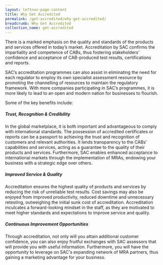 ```yaml
---
layout: leftnav-page-content
title: Why Get Accredited
permalink: /get-accredited/why-get-accredited/
breadcrumb: Why Get Accredited
collection_name: get-accredited
---
```


There is a marked emphasis on the quality and standards of the products and services offered in today’s market. Accreditation by SAC confirms the impartiality and competence of CABs, thus fostering stakeholders’ confidence and acceptance of CAB-produced test results, certifications and reports.

SAC’s accreditation programmes can also assist in eliminating the need for each regulator to employ its own specialist assessment resource by promoting the channelling of resources to maintain the regulatory framework. With more companies participating in SAC’s programmes, it is more likely to lead to an open and modern nation for businesses to flourish.

Some of the key benefits include:

##### **Trust, Recognition & Credibility**
In the global marketplace, it is both important and advantageous to comply with international standards. The possession of accredited certificates or reports can be a passport to achieving the trust and recognition of customers and relevant authorities. It lends transparency to the CABs’ capabilities and services, acting as a guarantee to the quality of their products and services. Furthermore, SAC enables enhanced acceptance to international markets through the implementation of MRAs, endowing your business with a strategic edge over others.

##### **Improved Service & Quality**
Accreditation ensures the highest quality of products and services by reducing the risk of unreliable test results. Cost savings may also be enjoyed from improved productivity, reduced downtime and unnecessary retesting, outweighing the initial sunk cost of accreditation. Accreditation inculcates a forward-looking mindset in the staff, as they are motivated to meet higher standards and expectations to improve service and quality. 

##### **Continuous Improvement Opportunities**
Through accreditation, not only will you attain additional customer confidence, you can also enjoy fruitful exchanges with SAC assessors that will provide you with useful information. Furthermore, you will have the opportunity to leverage on SAC's expanding network of MRA partners, thus gaining a marketing advantage for your business. 